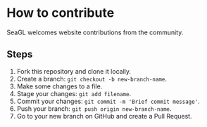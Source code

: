 # How to contribute

SeaGL welcomes website contributions from the community.

## Steps

1. Fork this repository and clone it locally.
2. Create a branch: `git checkout -b new-branch-name`.
3. Make some changes to a file.
4. Stage your changes: `git add filename`.
5. Commit your changes: `git commit -m 'Brief commit message'`.
6. Push your branch: `git push origin new-branch-name`.
7. Go to your new branch on GitHub and create a Pull Request.
